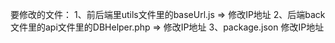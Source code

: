 要修改的文件：
    1、前后端里utils文件里的baseUrl.js  => 修改IP地址
    2、后端back文件里的api文件里的DBHelper.php => 修改IP地址
    3、package.json 修改IP地址
